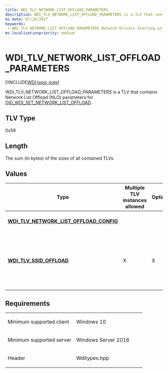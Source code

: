 ```yaml
---
title: WDI_TLV_NETWORK_LIST_OFFLOAD_PARAMETERS
description: WDI_TLV_NETWORK_LIST_OFFLOAD_PARAMETERS is a TLV that contains Network List Offload (NLO) parameters for OID_WDI_SET_NETWORK_LIST_OFFLOAD.
ms.date: 07/18/2017
keywords:
 - WDI_TLV_NETWORK_LIST_OFFLOAD_PARAMETERS Network Drivers Starting with Windows Vista
ms.localizationpriority: medium
---
```


# WDI\_TLV\_NETWORK\_LIST\_OFFLOAD\_PARAMETERS

[!INCLUDE[WDI topic note](../includes/wdi-version-warning.md)]


WDI\_TLV\_NETWORK\_LIST\_OFFLOAD\_PARAMETERS is a TLV that contains Network List Offload (NLO) parameters for [OID\_WDI\_SET\_NETWORK\_LIST\_OFFLOAD](./oid-wdi-set-network-list-offload.md).

## TLV Type


0x59

## Length


The sum (in bytes) of the sizes of all contained TLVs.

## Values


| Type                                                                                    | Multiple TLV instances allowed | Optional | Description                                                                                  |
|-----------------------------------------------------------------------------------------|--------------------------------|----------|----------------------------------------------------------------------------------------------|
| [**WDI\_TLV\_NETWORK\_LIST\_OFFLOAD\_CONFIG**](wdi-tlv-network-list-offload-config.md) |                                |          | Specifies NLO configuration.                                                                 |
| [**WDI\_TLV\_SSID\_OFFLOAD**](wdi-tlv-ssid-offload.md)                                 | X                              | X        | Specifies offload SSIDs. When this element is absent, the firmware should stop NLO scanning. |

 

## Requirements

<table>
<colgroup>
<col width="50%" />
<col width="50%" />
</colgroup>
<tbody>
<tr class="odd">
<td><p>Minimum supported client</p></td>
<td><p>Windows 10</p></td>
</tr>
<tr class="even">
<td><p>Minimum supported server</p></td>
<td><p>Windows Server 2016</p></td>
</tr>
<tr class="odd">
<td><p>Header</p></td>
<td>Wditypes.hpp</td>
</tr>
</tbody>
</table>

 

